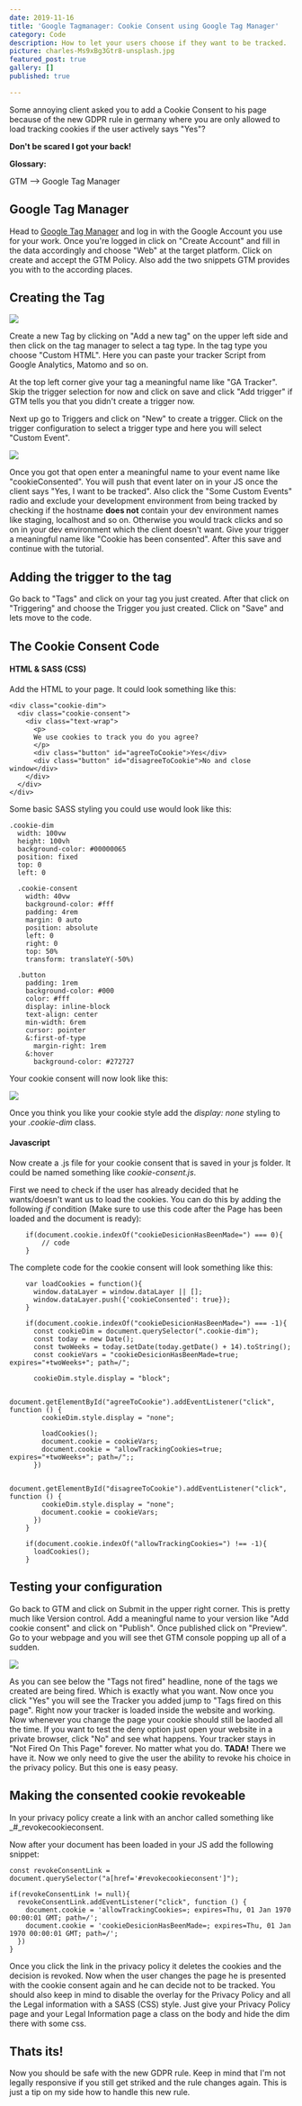 ```yaml
---
date: 2019-11-16
title: 'Google Tagmanager: Cookie Consent using Google Tag Manager'
category: Code
description: How to let your users choose if they want to be tracked.
picture: charles-Ms9xBg3Gtr8-unsplash.jpg
featured_post: true
gallery: []
published: true

---
```

Some annoying client asked you to add a Cookie Consent to his page because of the new GDPR rule in germany where you are only allowed to load tracking cookies if the user actively says "Yes"?

**Don't be scared I got your back!**

**Glossary:**

GTM --> Google Tag Manager

## Google Tag Manager

Head to [Google Tag Manager](https://tagmanager.google.com) and log in with the Google Account you use for your work. Once you're logged in click on "Create Account" and fill in the data accordingly and choose "Web" at the target platform. Click on create and accept the GTM Policy. Also add the two snippets GTM provides you with to the according places.

## Creating the Tag

![](../assets/add-new-tag.png)

Create a new Tag by clicking on "Add a new tag" on the upper left side and then click on the tag manager to select a tag type. In the tag type you choose "Custom HTML". Here you can paste your tracker Script from Google Analytics, Matomo and so on.

At the top left corner give your tag a meaningful name like "GA Tracker". Skip the trigger selection for now and click on save and click "Add trigger" if GTM tells you that you didn't create a trigger now.

Next up go to Triggers and click on "New" to create a trigger. Click on the trigger configuration to select a trigger type and here you will select "Custom Event".

![](../assets/trigger-config.png)

Once you got that open enter a meaningful name to your event name like "cookieConsented". You will push that event later on in your JS once the client says "Yes, I want to be tracked". Also click the "Some Custom Events" radio and exclude your development environment from being tracked by checking if the hostname **does not** contain your dev environment names like staging, localhost and so on. Otherwise you would track clicks and so on in your dev environment which the client doesn't want. Give your trigger a meaningful name like "Cookie has been consented". After this save and continue with the tutorial.

## Adding the trigger to the tag

Go back to "Tags" and click on your tag you just created. After that click on "Triggering" and choose the Trigger you just created. Click on "Save" and lets move to the code.

## The Cookie Consent Code

#### HTML & SASS (CSS)

Add the HTML to your page. It could look something like this:

    <div class="cookie-dim">
      <div class="cookie-consent">
        <div class="text-wrap">
          <p>
          We use cookies to track you do you agree?
          </p>
          <div class="button" id="agreeToCookie">Yes</div>
          <div class="button" id="disagreeToCookie">No and close window</div>
        </div>
      </div>
    </div>

Some basic SASS styling you could use would look like this:

    .cookie-dim
      width: 100vw
      height: 100vh
      background-color: #00000065
      position: fixed
      top: 0
      left: 0
      
      .cookie-consent
        width: 40vw
        background-color: #fff
        padding: 4rem
        margin: 0 auto
        position: absolute
        left: 0
        right: 0
        top: 50%
        transform: translateY(-50%)
      
      .button
        padding: 1rem
        background-color: #000
        color: #fff
        display: inline-block
        text-align: center
        min-width: 6rem
        cursor: pointer
        &:first-of-type
          margin-right: 1rem
        &:hover
          background-color: #272727

Your cookie consent will now look like this:

![](../assets/cookie-overlay.png)

Once you think you like your cookie style add the _display: none_ styling to your _.cookie-dim_ class.

#### Javascript

Now create a .js file for your cookie consent that is saved in your js folder. It could be named something like _cookie-consent.js_.

First we need to check if the user has already decided that he wants/doesn't want us to load the cookies. You can do this by adding the following _if_ condition (Make sure to use this code after the Page has been loaded and the document is ready):

        if(document.cookie.indexOf("cookieDesicionHasBeenMade=") === 0){
     	    // code       
        }

The complete code for the cookie consent will look something like this:

        var loadCookies = function(){
          window.dataLayer = window.dataLayer || [];
          window.dataLayer.push({'cookieConsented': true});
        }
    
        if(document.cookie.indexOf("cookieDesicionHasBeenMade=") === -1){
          const cookieDim = document.querySelector(".cookie-dim");
          const today = new Date();
          const twoWeeks = today.setDate(today.getDate() + 14).toString();
          const cookieVars = "cookieDesicionHasBeenMade=true; expires="+twoWeeks+"; path=/";
          
          cookieDim.style.display = "block";
    
          document.getElementById("agreeToCookie").addEventListener("click", function () {  
            cookieDim.style.display = "none";
    
            loadCookies();
            document.cookie = cookieVars;
            document.cookie = "allowTrackingCookies=true; expires="+twoWeeks+"; path=/";;
          })
    
          document.getElementById("disagreeToCookie").addEventListener("click", function () {  
            cookieDim.style.display = "none";
            document.cookie = cookieVars;
          })
        }
    
        if(document.cookie.indexOf("allowTrackingCookies=") !== -1){
          loadCookies();
        }

## Testing your configuration

Go back to GTM and click on Submit in the upper right corner. This is pretty much like Version control. Add a meaningful name to your version like "Add cookie consent" and click on "Publish". Once published click on "Preview". Go to your webpage and you will see thet GTM console popping up all of a sudden.

![](../assets/tag-not-fired.png)

As you can see below the "Tags not fired" headline, none of the tags we created are being fired. Which is exactly what you want. Now once you click "Yes" you will see the Tracker you added jump to "Tags fired on this page". Right now your tracker is loaded inside the website and working. Now whenever you change the page your cookie should still be laoded all the time. If you want to test the deny option just open your website in a private browser, click "No" and see what happens. Your tracker stays in "Not Fired On This Page" forever. No matter what you do. **TADA!** There we have it. Now we only need to give the user the ability to revoke his choice in the privacy policy. But this one is easy peasy.

## Making the consented cookie revokeable

In your privacy policy create a link with an anchor called something like _#_revokecookieconsent.

Now after your document has been loaded in your JS add the following snippet:

    const revokeConsentLink = document.querySelector("a[href='#revokecookieconsent']");
    
    if(revokeConsentLink != null){
      revokeConsentLink.addEventListener("click", function () { 
        document.cookie = 'allowTrackingCookies=; expires=Thu, 01 Jan 1970 00:00:01 GMT; path=/';
        document.cookie = 'cookieDesicionHasBeenMade=; expires=Thu, 01 Jan 1970 00:00:01 GMT; path=/'; 
      })
    }

Once you click the link in the privacy policy it deletes the cookies and the decision is revoked. Now when the user changes the page he is presented with the cookie consent again and he can decide not to be tracked. You should also keep in mind to disable the overlay for the Privacy Policy and all the Legal information with a SASS (CSS) style. Just give your Privacy Policy page and your Legal Information page a class on the body and hide the dim there with some css.

## Thats its!

Now you should be safe with the new GDPR rule. Keep in mind that I'm not legally responsive if you still get striked and the rule changes again. This is just a tip on my side how to handle this new rule.